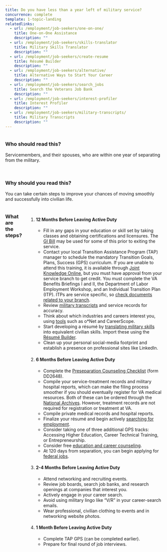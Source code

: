 ```yaml
---
title: Do you have less than a year left of military service?
concurrence: complete
template: 1-topic-landing
relatedlinks:
  - url: /employment/job-seekers/one-on-one/
    title: One-on-One Assistance
    description: ""
  - url: /employment/job-seekers/skills-translator
    title: Military Skills Translator
    description: ""
  - url: /employment/job-seekers/create-resume
    title: Résumé Builder
    description: ""
  - url: /employment/job-seekers/alternative/
    title: Alternative Ways to Start Your Career
    description: ""
  - url: /employment/job-seekers/search_jobs
    title: Search the Veterans Job Bank
    description: ""
  - url: /employment/job-seekers/interest-profiler
    title: Interest Profiler
    description: ""
  - url: /employment/job-seekers/military-transcripts/
    title: Military Transcripts
    description: ""
---
```


<div class="main interior" role="main" markdown="0">
<div class="section one" markdown="0">
<div class="row" markdown="0">

<div class="small-12 medium-9 columns left"  markdown="1">
<div class="call-out" markdown="1">

### Who should read this?
Servicemembers, and their spouses, who are within one year of separating from the military.

<br>

### Why should you read this?
You can take certain steps to improve your chances of moving smoothly and successfully into civilian life.
</div>
</div>

<div class="row" markdown="0">
<div class="small-12 usa-content columns"  markdown="1">

### What are the steps?

<ol class="process">
<li class="step one wow fadeIn animated">
<div markdown="1">

#### 12 Months Before Leaving Active Duty

- Fill in any gaps in your education or skill set by taking classes and obtaining certifications and licensures. The [GI Bill](/education/gi-bill/) may be used for some of this prior to exiting the service. 
- Contact your local Transition Assistance Program (TAP) manager to schedule the mandatory Transition Goals, Plans, Success (GPS) curriculum. If you are unable to attend this training, it is available through [Joint Knowledge Online](https://jkodirect.jten.mil), but you must have approval from your service branch to get credit. You must complete the VA Benefits Briefings I and II, the Department of Labor Employment Workshop, and an Individual Transition Plan (ITP). ITPs are service specific, so [check documents related to your branch](https://dodtap.mil/index.html). 
- Review [military transcripts](/employment/job-seekers/military-transcripts/) and service records for accuracy. 
- Think about which industries and careers interest you, using [tools](/employment/job-seekers/interest-profiler/) such as o*Net and CareerScope. 
- Start developing a résumé by [translating military skills](/employment/job-seekers/skills-translator) into equivalent civilian skills. Import these using the [Résumé Builder](/employment/job-seekers/create-resume). 
- Clean up your personal social-media footprint and establish a presence on professional sites like LinkedIn. 

</div>
</li>

<li class="step two wow fadeIn animated">
<div markdown="1">

#### 6 Months Before Leaving Active Duty

- Complete the [Preseparation Counseling Checklist](http://www.dtic.mil/whs/directives/forms/eforms/dd2648t.pdf) (form DD2648).
-  Compile your service-treatment records and military hospital reports, which can make the filing process smoother if you should eventually register for VA medical resources. Both of these can be ordered through the [National Archives](https://www.archives.gov/veterans/military-service-records/). However, treatment records are not required for registration or treatment at VA.
- Compile private medical records and hospital reports. 
- Finalize your résumé and begin actively [searching for employment](/employment/job-seekers/search_jobs).
- Consider taking one of three additional GPS tracks: Accessing Higher Education, Career Technical Training, or Entrepreneurship. 
- Consider free [education and career counseling](/education/tools-programs/education-career-counseling/).
- At 120 days from separation, you can begin applying for [federal jobs](/employment/job-seekers/federal-employment). 

</div>
</li>

<li class="step three wow fadeIn animated">
<div markdown="1">

#### 2-4 Months Before Leaving Active Duty

- Attend networking and recruiting events.
- Review job boards, search job banks, and research openings at companies that interest you.
- Actively engage in your career search.
- Avoid using military lingo like “V/R” in your career-search emails. 
- Wear professional, civilian clothing to events and in networking website photos.

</div>
</li>
<li class="step four last wow fadeIn animated">
<div markdown="1">

#### 1 Month Before Leaving Active Duty

- Complete TAP GPS (can be completed earlier).
- Prepare for final round of job interviews.
</div>
</li>
</ol>

</div>
</div>
</div>

</div>
